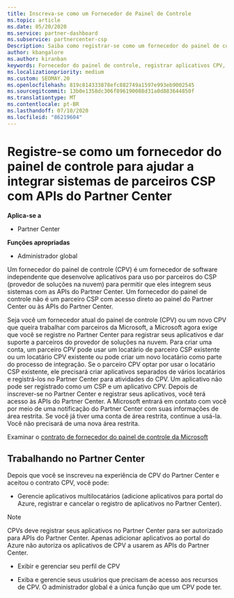```yaml
---
title: Inscreva-se como um Fornecedor de Painel de Controle
ms.topic: article
ms.date: 05/20/2020
ms.service: partner-dashboard
ms.subservice: partnercenter-csp
Description: Saiba como registrar-se como um fornecedor do painel de controle (CPV) no Partner Center.
author: kbangalore
ms.author: kiranban
keywords: Fornecedor do painel de controle, registrar aplicativos CPV, gerenciar aplicativos CPV
ms.localizationpriority: medium
ms.custom: SEOMAY.20
ms.openlocfilehash: 819c814333878efc882749a1597e993eb9002545
ms.sourcegitcommit: 13b0e1358dc306f896190088d31a0d883644850f
ms.translationtype: MT
ms.contentlocale: pt-BR
ms.lasthandoff: 07/10/2020
ms.locfileid: "86219604"
---
```

# <a name="enroll-as-a-control-panel-vendor-to-help-integrate-csp-partner-systems-with-partner-center-apis"></a>Registre-se como um fornecedor do painel de controle para ajudar a integrar sistemas de parceiros CSP com APIs do Partner Center

**Aplica-se a**

- Partner Center

**Funções apropriadas**

- Administrador global

Um fornecedor do painel de controle (CPV) é um fornecedor de software independente que desenvolve aplicativos para uso por parceiros do CSP (provedor de soluções na nuvem) para permitir que eles integrem seus sistemas com as APIs do Partner Center. Um fornecedor do painel de controle não é um parceiro CSP com acesso direto ao painel do Partner Center ou às APIs do Partner Center.

Seja você um fornecedor atual do painel de controle (CPV) ou um novo CPV que queira trabalhar com parceiros da Microsoft, a Microsoft agora exige que você se registre no Partner Center para registrar seus aplicativos e dar suporte a parceiros do provedor de soluções na nuvem. Para criar uma conta, um parceiro CPV pode usar um locatário de parceiro CSP existente ou um locatário CPV existente ou pode criar um novo locatário como parte do processo de integração. Se o parceiro CPV optar por usar o locatário CSP existente, ele precisará criar aplicativos separados de vários locatários e registrá-los no Partner Center para atividades do CPV. Um aplicativo não pode ser registrado como um CSP e um aplicativo CPV. Depois de inscrever-se no Partner Center e registrar seus aplicativos, você terá acesso às APIs do Partner Center.  A Microsoft entrará em contato com você por meio de uma notificação do Partner Center com suas informações de área restrita. Se você já tiver uma conta de área restrita, continue a usá-la. Você não precisará de uma nova área restrita.

Examinar o [contrato de fornecedor do painel de controle da Microsoft](https://go.microsoft.com/fwlink/?linkid=2055198)


## <a name="working-in-partner-center"></a>Trabalhando no Partner Center
Depois que você se inscreveu na experiência de CPV do Partner Center e aceitou o contrato CPV, você pode:

- Gerencie aplicativos multilocatários (adicione aplicativos para portal do Azure, registrar e cancelar o registro de aplicativos no Partner Center).

>[!Note] 
>CPVs deve registrar seus aplicativos no Partner Center para ser autorizado para APIs do Partner Center. Apenas adicionar aplicativos ao portal do Azure não autoriza os aplicativos de CPV a usarem as APIs do Partner Center. 

- Exibir e gerenciar seu perfil de CPV 

- Exiba e gerencie seus usuários que precisam de acesso aos recursos de CPV. O administrador global é a única função que um CPV pode ter.



